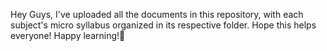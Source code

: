 Hey Guys,
I've uploaded all the documents in this repository, with each subject's micro syllabus organized in its respective folder. 
Hope this helps everyone!
Happy learning!🤗

